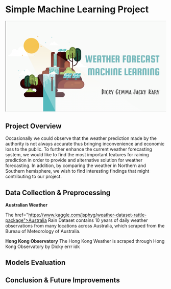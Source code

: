 # Simple Machine Learning Project
<p align="center"><img src="bg.png"</p>

## Project Overview
Occasionally we could observe that the weather prediction made by the authority is not always accurate thus bringing inconvenience and economic loss to the public. To further enhance the current weather forecasting system, we would like to find the most important features for raining prediction in order to provide and alternative solution for weather forecasting. In addition, by comparing the weather in Northern and Southern hemisphere, we wish to find interesting findings that might contributing to our project.

## Data Collection & Preprocessing

**Australian Weather**

The<a> href="https://www.kaggle.com/jsphyg/weather-dataset-rattle-package">Australia Rain Dataset</a> contains 10 years of daily weather observations from many locations across Australia, which scraped from the Bureau of Meteorology of Australia.

**Hong Kong Observatory**
The Hong Kong Weather is scraped through Hong Kong Observatory by Dicky errr idk


## Models Evaluation 

## Conclusion & Future Improvements
